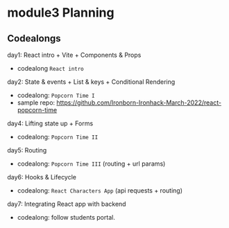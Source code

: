 
# module3 Planning



## Codealongs

<!-- 

@todo: 

- create repos with initial code for each day
- readme with steps to follow
- remove anything not essential

-->


day1: React intro + Vite + Components & Props
- codealong `React intro`


day2: State & events + List & keys + Conditional Rendering
- codealong: `Popcorn Time I`
- sample repo: https://github.com/Ironborn-Ironhack-March-2022/react-popcorn-time


day4: Lifting state up + Forms
- codealong: `Popcorn Time II`


day5: Routing
- codealong: `Popcorn Time III` (routing + url params)


day6: Hooks & Lifecycle
- codealong: `React Characters App` (api requests + routing)


day7: Integrating React app with backend
- codealong: follow students portal.

